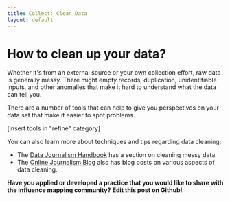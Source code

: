 ```yaml
---
title: Collect: Clean Data  
layout: default
---
```


<h1>How to clean up your data?</h1>

Whether it&#39;s from an external source or your own collection effort, raw data is generally messy. There might empty records, duplication, unidentifiable inputs, and other anomalies that make it hard to understand what the data can tell you.

There are a number of tools that can help to give you perspectives on your data set that make it easier to spot problems.

[insert tools in &quot;refine&quot; category]

You can also learn more about techniques and tips regarding data cleaning:
- The [Data Journalism Handbook](http://datajournalismhandbook.org/1.0/en/understanding_data_2.html) has a section on cleaning messy data.
- The [Online Journalism Blog](http://onlinejournalismblog.com/tag/cleaning-data/) also has blog posts on various aspects of data cleaning. 

<strong>Have you applied or developed a practice that you would like to share with the influence mapping community? Edit this post on Github!</strong> 